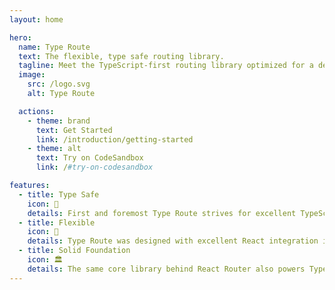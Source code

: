 ```yaml
---
layout: home

hero:
  name: Type Route
  text: The flexible, type safe routing library.
  tagline: Meet the TypeScript-first routing library optimized for a developer experience that is second to none.
  image:
    src: /logo.svg
    alt: Type Route

  actions:
    - theme: brand
      text: Get Started
      link: /introduction/getting-started
    - theme: alt
      text: Try on CodeSandbox
      link: /#try-on-codesandbox

features:
  - title: Type Safe
    icon: 💯
    details: First and foremost Type Route strives for excellent TypeScript support. An API designed for static analysis not only means the compiler has your back but also enables your editor to provide intelligent hints and warnings as you code.
  - title: Flexible
    icon: 🚀
    details: Type Route was designed with excellent React integration in mind but isn't coupled to a specific UI framework. Use it with Vue, Svelte, Angular, Ember or anything else. There's even support for non-browser environments like React Native.
  - title: Solid Foundation
    icon: 🏛️
    details: The same core library behind React Router also powers Type Route. From this solid foundation Type Route adds a simple and flexible API optimized for a developer experience that is second to none.
---
```


